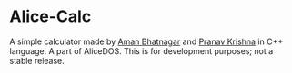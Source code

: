 # Alice-Calc
A simple calculator made by [Aman Bhatnagar](https://github.com/AmanBhatnagar12) and [Pranav Krishna](https://github.com/ppranav06) in C++ language. A part of AliceDOS.  This is for development purposes; not a stable release. 
